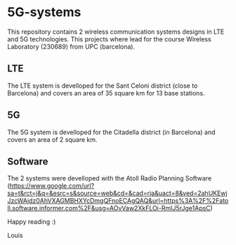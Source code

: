 # 5G-systems
This repository contains 2 wireless communication systems designs in LTE and 5G technologies.
This projects where lead for the course Wireless Laboratory  (230689) from UPC (barcelona).

## LTE
The LTE system is develloped for the Sant Celoni district (close to Barcelona) and covers an area of 35 square km for 13 base stations.

## 5G
The 5G system is develloped for the Citadella district (in Barcelona) and covers an area of 2 square km.

## Software
The 2 systems were develloped with the Atoll Radio Planning Software 
(https://www.google.com/url?sa=t&rct=j&q=&esrc=s&source=web&cd=&cad=rja&uact=8&ved=2ahUKEwjJzcWAjdz0AhVXAGMBHXYcDmgQFnoECAgQAQ&url=https%3A%2F%2Fatoll.software.informer.com%2F&usg=AOvVaw2XkFLOi-RmIJ5rJge1ApsC)

Happy reading :)

Louis
